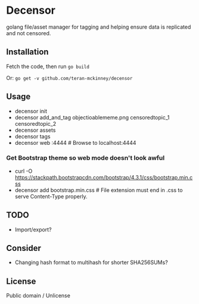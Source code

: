 # Decensor

golang file/asset manager for tagging and helping ensure data is replicated and not censored.

## Installation

Fetch the code, then run `go build`

Or: `go get -v github.com/teran-mckinney/decensor`

## Usage

 * decensor init
 * decensor add_and_tag objectioablememe.png censoredtopic_1 censoredtopic_2
 * decensor assets
 * decensor tags
 * decensor web :4444 # Browse to localhost:4444

### Get Bootstrap theme so web mode doesn't look awful

 * curl -O https://stackpath.bootstrapcdn.com/bootstrap/4.3.1/css/bootstrap.min.css
 * decensor add bootstrap.min.css # File extension must end in .css to serve Content-Type properly.

## TODO

 * Import/export?

## Consider

 * Changing hash format to multihash for shorter SHA256SUMs?

## License

Public domain / Unlicense
